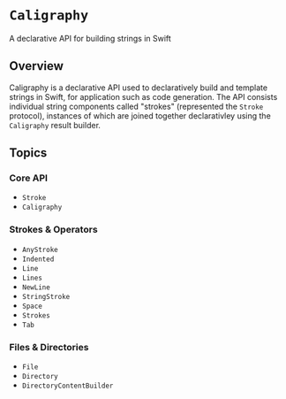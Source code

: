 # ``Caligraphy``

A declarative API for building strings in Swift

## Overview

Caligraphy is a declarative API used to declaratively build and template strings in Swift, for application such as code generation.
The API consists individual string components called "strokes" (represented the ``Stroke`` protocol), instances of which are joined together declarativley using the ``Caligraphy`` result builder.

## Topics

### Core API

- ``Stroke``
- ``Caligraphy``

### Strokes & Operators

- ``AnyStroke``
- ``Indented``
- ``Line``
- ``Lines``
- ``NewLine``
- ``StringStroke``
- ``Space``
- ``Strokes``
- ``Tab``

### Files & Directories

- ``File``
- ``Directory``
- ``DirectoryContentBuilder``
